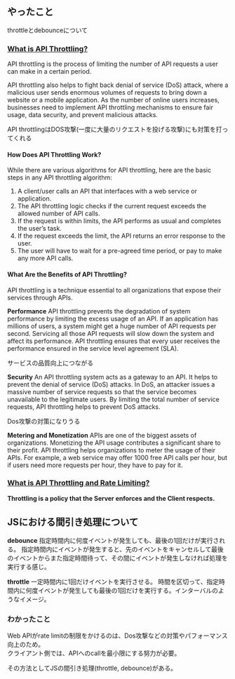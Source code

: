 ## やったこと

throttleとdebounceについて

### [What is API Throttling?](https://www.tibco.com/reference-center/what-is-api-throttling#:~:text=API%20throttling%20is%20the%20process,click%20triggers%20an%20API%20call.)  

API throttling is the process of limiting the number of API requests a user can make in a certain period.   

API throttling also helps to fight back denial of service (DoS) attack, where a malicious user sends enormous volumes of requests to bring down a website or a mobile application. As the number of online users increases, businesses need to implement API throttling mechanisms to ensure fair usage, data security, and prevent malicious attacks.

API throttlingはDOS攻撃(一度に大量のリクエストを投げる攻撃)にも対策を打ってくれる

#### How Does API Throttling Work?
While there are various algorithms for API throttling, here are the basic steps in any API throttling algorithm:

1. A client/user calls an API that interfaces with a web service or application.
2. The API throttling logic checks if the current request exceeds the allowed number of API calls.
3. If the request is within limits, the API performs as usual and completes the user’s task.
4. If the request exceeds the limit, the API returns an error response to the user.
5. The user will have to wait for a pre-agreed time period, or pay to make any more API calls.

#### What Are the Benefits of API Throttling?
API throttling is a technique essential to all organizations that expose their services through APIs.

**Performance**
API throttling prevents the degradation of system performance by limiting the excess usage of an API. If an application has millions of users, a system might get a huge number of API requests per second. Servicing all those API requests will slow down the system and affect its performance. API throttling ensures that every user receives the performance ensured in the service level agreement (SLA).

サービスの品質向上につながる  

**Security**
An API throttling system acts as a gateway to an API. It helps to prevent the denial of service (DoS) attacks. In DoS, an attacker issues a massive number of service requests so that the service becomes unavailable to the legitimate users. By limiting the total number of service requests, API throttling helps to prevent DoS attacks.

Dos攻撃の対策になりうる

**Metering and Monetization**
APIs are one of the biggest assets of organizations. Monetizing the API usage contributes a significant share to their profit. API throttling helps organizations to meter the usage of their APIs. For example, a web service may offer 1000 free API calls per hour, but if users need more requests per hour, they have to pay for it.


### [What is API Throttling and Rate Limiting?](https://beabetterdev.com/2020/12/12/what-is-api-throttling-and-rate-limiting/)

**Throttling is a policy that the Server enforces and the Client respects.**  

## JSにおける間引き処理について

**debounce**
指定時間内に何度イベントが発生しても、最後の1回だけが実行される。
指定時間内にイベントが発生すると、先のイベントをキャンセルして最後のイベントからまた指定時間待って、その間にイベントが発生しなければ処理を実行する感じ。

**throttle**
一定時間内に1回だけイベントを実行させる。
時間を区切って、指定時間内に何度イベントが発生しても最後の1回だけを実行する。インターバルのようなイメージ。

### わかったこと
Web APIがrate limitの制限をかけるのは、Dos攻撃などの対策やパフォーマンス向上のため。  
クライアント側では、APIへのcallを最小限にする努力が必要。  

その方法としてJSの間引き処理(throttle, debounce)がある。  








